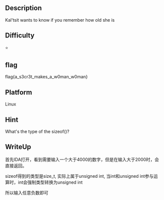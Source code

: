 ## Description

Kal'tsit wants to know if you remember how old she is

## Difficulty

:star:

## flag

flag{a_s3cr3t_makes_a_w0man_w0man}

## Platform

Linux

## Hint

What's the type of the sizeof()?

## WriteUp

首先IDA打开，看到需要输入一个大于4000的数字，但是在输入大于2000时，会直接返回。

sizeof得到的类型是size_t, 实际上属于unsigned int, 当int和unsigned int参与运算时，int会强制类型转换为unsigned int

所以输入任意负数即可